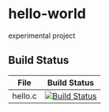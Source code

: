 # hello-world
experimental project

## Build Status

File|Build Status
---|---
hello.c|[![Build Status](https://travis-ci.com/huqiuyue914/hello-world.svg?branch=master)](https://travis-ci.com/huqiuyue914/hello-world)
